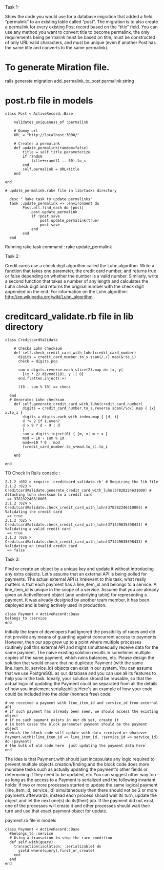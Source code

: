 Task 1:

Show the code you would use for a database migration that added a field “permalink” to
an existing table called “post”. The migration is to also create a permalink for every
existing Post record based on the “title” field. You can use any method you want to
convert title to become permalink, the only requirements being permalink must be based
on title, must be constructed of only URL valid characters, and must be unique (even if
another Post has the same title and converts to the same permalink). 

# To generate Miration file.

rails generate migration add_permalink_to_post permalink:string


# post.rb file in models
```
class Post < ActiveRecord::Base
 
 	validates_uniqueness_of :permalink

	# Dummy url
	URL = "http://localhost:3000/"

	# Creates a permalink 
	def update_permalink(random=false)
		title = self.title.parameterize
		if random
			title+=rand(1 .. 50).to_s  
		end 
		self.permalink = URL+title
	end
 	
end

# update_permalink.rake file in lib/tasks directory 
	
  desc " Rake task to update permalinks"
  task :update_permalink => :environment do
		Post.all.find_each do |post|
			post.update_permalink
			if !post.save
				post.update_permalink(true)
				post.save
			end 
		end
  end
```
Running rake task command : rake update_permalink


Task 2:

Credit cards use a check digit algorithm called the Luhn algorithm. Write a function that
takes one parameter, the credit card number, and returns true or false depending on
whether the number is a valid number. Similarly, write a second function that takes a
number of any length and calculates the Luhn check digit and returns the original
number with the check digit appended on the end.
For information on the Luhn algorithm:
http://en.wikipedia.org/wiki/Luhn_algorithm

# creditcard_validate.rb file in lib directory
```
class CreditcardValidate

	# Checks Luhn checksum 
	def self.check_credit_card_with_luhn(credit_card_number)
	  digits = credit_card_number.to_s.scan(/./).map(&:to_i)
	  check = digits.pop

	  sum = digits.reverse.each_slice(2).map do |x, y|
	    [(x * 2).divmod(10), y || 0]
	  end.flatten.inject(:+)

	  (10 - sum % 10) == check

  end
  # Generates Luhn checksum 
	def self.generate_credit_card_with_luhn(credit_card_number)
		digits = credit_card_number.to_s.reverse.scan(/\d/).map { |x| x.to_i }
		digits = digits.each_with_index.map { |d, i|
		d *= 2 if i.even?
		d > 9 ? d - 9 : d
		}
		sum = digits.inject(0) { |m, x| m + x }
		mod = 10 - sum % 10
		mod==10 ? 0 : mod
		(credit_card_number.to_s+mod.to_s).to_i

	end

end
```

TO Check
In Rails console :

```
2.1.2 :002 > require 'creditcard_validate.rb' # Requiring the lib file
2.1.2 :023 > CreditcardValidate.generate_credit_card_with_luhn(37828224631000) # Attaching luhn checksum to a credit card  
 => 378282246310005 
2.1.2 :024 > CreditcardValidate.check_credit_card_with_luhn(378282246310005) # Validating the credit card
 => true 
2.1.2 :025 > CreditcardValidate.check_credit_card_with_luhn(371449635398431) # Validating a valid credit card
 => true 
2.1.2 :026 > CreditcardValidate.check_credit_card_with_luhn(371449635398433) # Validating an invalid credit card
 => false
```


Task 3:

Find or create an object by a unique key and update it without introducing any extra objects.
Let's assume that an external API is being polled for payments. The actual external API is
irrelevant to this task, what really matters is that each payment has a line_item_id and belongs to
a service.
A line_item_id is unique in the scope of a service.
Assume that you are already given an ActiveRecord object (and underlying table) for
representing a payment.
It was already designed by another team member, it has been deployed and is being actively
used in production.
```
class Payment < ActiveRecord::Base
belongs_to :service
end
```
Initially the team of developers had ignored the possibility of races and did not provide any
means of guarding against concurrent access to payments.
However, then our app grew up to a point where multiple processes routinely poll this external
API and might simultaneously receive data for the same payment.
The naive existing solution results in sometimes multiple copies of the same payment, which
ruins balances, etc.
Please design the solution that would ensure that no duplicate Payment (with the same
line_item_id, service_id) objects can exist in our system.
You can assume that we use PostgreSQL as our database and you can use all its features to
help you in the task.
Ideally, your solution should be re­usable, so that the actual logic of updating the Payment
could be separated from all the details of how you
implement serializability.Here's an example of how your code could be included into the older (non­race free) code:
```
# we received a payment with line_item_id and service_id from external API
# if such payment has already been seen, we should access the existing object
# if no such payment exists in our db yet, create it
# in both cases the block parameter payment should be the payment object
# which the block code will update with data received or whatever
Payment.with(:line_item_id => line_item_id, :service_id => service_id) do |payment|
# the bulk of old code here ­ just updating the payment data here`
end
```
The idea is that Payment.with should just incapsulate any logic required to prevent multiple
objects creation/finding,and the block code does more mundane tasks such as actually updating
the payment's other fields or determining if they need to be updated, etc
You can suggest other way too ­ as long as the access to a Payment is serialized and the
following invariant holds:
If two or more processes started to update the same logical payment (line_item_id, service_id)
simultaneously then
there should not be 2 or more payments afterwards, instead each process should wait its turn,
update the object and let the next one(s) do its(their) job.
If the payment did not exist, one of the processes will create it and other processes should
wait their turn and use that exact payment object for update.


payment.rb file in models

```
class Payment < ActiveRecord::Base
  #belongs_to :service
  # Using a transation to stop the race condition
  def self.with(query)
    transaction(isolation: :serializable) do
      yield where(query).first_or_create!
    end
  end
end
```


